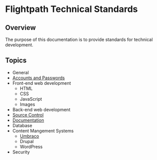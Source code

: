 # Flightpath Technical Standards

## Overview

The purpose of this documentation is to provide standards for technical development.

## Topics

* General
* [Accounts and Passwords](Accounts.md)
* Front-end web development
	* HTML
	* CSS
	* JavaScript
	* Images
* Back-end web development
* [Source Control](SourceControl.md)
* [Documentation](Documentation.md)
* Database
* Content Mangement Systems
	* [Umbraco](Umbraco.md)
	* Drupal
	* WordPress
* Security
